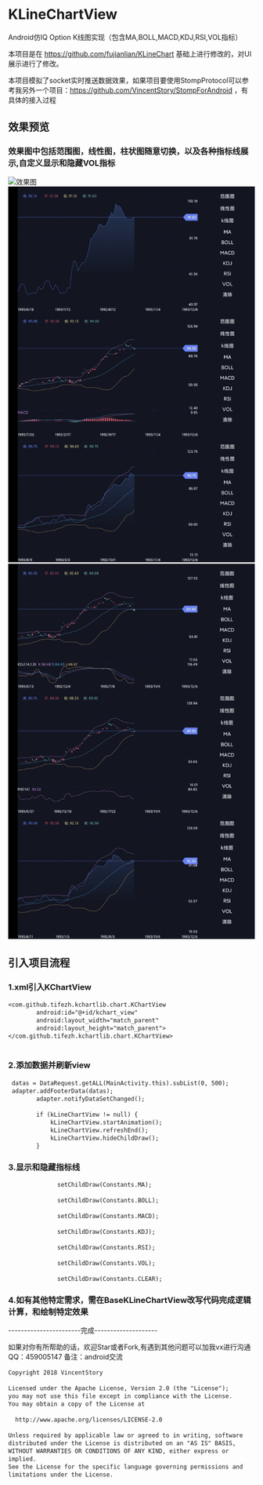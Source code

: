 # KLineChartView

Android仿IQ Option K线图实现（包含MA,BOLL,MACD,KDJ,RSI,VOL指标）

本项目是在 https://github.com/fujianlian/KLineChart 基础上进行修改的，对UI展示进行了修改。

本项目模拟了socket实时推送数据效果，如果项目要使用StompProtocol可以参考我另外一个项目：https://github.com/VincentStory/StompForAndroid ，有具体的接入过程

## 效果预览 

### 效果图中包括范围图，线性图，柱状图随意切换，以及各种指标线展示,自定义显示和隐藏VOL指标

![效果图](https://github.com/VincentStory/KLineChartView/blob/master/IMG_4115.GIF)
![截图](https://github.com/VincentStory/KLineChartView/blob/master/img1.jpg)
![截图](https://github.com/VincentStory/KLineChartView/blob/master/img2.jpg)


## 引入项目流程

### 1.xml引入KChartView
```
<com.github.tifezh.kchartlib.chart.KChartView
        android:id="@+id/kchart_view"
        android:layout_width="match_parent"
        android:layout_height="match_parent">
</com.github.tifezh.kchartlib.chart.KChartView>
  
```
### 2.添加数据并刷新view
```
 datas = DataRequest.getALL(MainActivity.this).subList(0, 500);
 adapter.addFooterData(datas);
        adapter.notifyDataSetChanged();

        if (kLineChartView != null) {
            kLineChartView.startAnimation();
            kLineChartView.refreshEnd();
            kLineChartView.hideChildDraw();
        }
  ```
 ### 3.显示和隐藏指标线
 
  ```
                setChildDraw(Constants.MA);
              
                setChildDraw(Constants.BOLL);
              
                setChildDraw(Constants.MACD);
             
                setChildDraw(Constants.KDJ);
             
                setChildDraw(Constants.RSI);
              
                setChildDraw(Constants.VOL);
                         
                setChildDraw(Constants.CLEAR);
 ```
 ### 4.如有其他特定需求，需在BaseKLineChartView改写代码完成逻辑计算，和绘制特定效果
 
-----------------------完成--------------------

如果对你有所帮助的话，欢迎Star或者Fork,有遇到其他问题可以加我vx进行沟通
 QQ：459005147 备注：android交流
 
 ```
Copyright 2018 VincentStory

Licensed under the Apache License, Version 2.0 (the "License");
you may not use this file except in compliance with the License.
You may obtain a copy of the License at

   http://www.apache.org/licenses/LICENSE-2.0

Unless required by applicable law or agreed to in writing, software
distributed under the License is distributed on an "AS IS" BASIS,
WITHOUT WARRANTIES OR CONDITIONS OF ANY KIND, either express or implied.
See the License for the specific language governing permissions and
limitations under the License.

```


